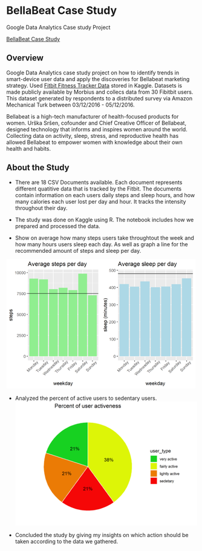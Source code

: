 # BellaBeat Case Study
Google Data Analytics Case study Project

[BellaBeat Case Study](https://www.kaggle.com/code/marcioarakaki/case-study-2-bellabeat-using-r "BellaBeat Case Study")

## Overview
Google Data Analytics case study project on how to identify trends in smart-device user data and apply the discoveries for Bellabeat marketing strategy. Used [Fitbit Fitness Tracker Data](https://www.kaggle.com/datasets/arashnic/fitbit) stored in Kaggle. Datasets is made publicly available by Morbius and collecs data from 30 Fibitbit users. This dataset generated by respondents to a distributed survey via Amazon Mechanical Turk between 03/12/2016 - 05/12/2016. 

Bellabeat is a high-tech manufacturer of health-focused products for women. Urška Sršen, cofounder and Chief Creative Officer of Bellabeat, designed technology that informs and inspires women around the world. Collecting data on activity, sleep, stress, and reproductive health has allowed Bellabeat to empower women with knowledge about their own health and habits.

## About the Study
* There are 18 CSV Documents available. Each document represents different quatitive data that is tracked by the Fitbit. The documents contain information on each users daily steps and sleep hours, and how many calories each user lost per day and hour. It tracks the intensity throughout their day.
* The study was done on Kaggle using R. The notebook includes how we prepared and processed the data.

* Show on average how many steps users take throughtout the week and how many hours users sleep each day.  As well as graph a line for the recommended amount of steps and sleep per day.  

![alt text](https://github.com/MarcioArak/BellaBeat-Case-Study/blob/main/Images/average_daily_steps_sleep.png) 

* Analyzed the percent of active users to sedentary users.  
![alt text](https://github.com/MarcioArak/BellaBeat-Case-Study/blob/main/Images/user_activeness.png)

* Concluded the study by giving my insights on which action should be taken according to the data we gathered.
